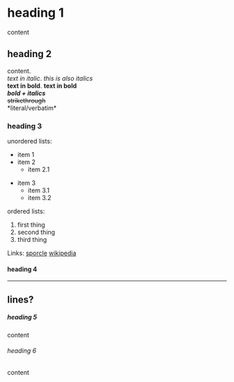 # heading 1
content

## heading 2
content.  
*text in italic*. _this is also italics_  
**text in bold**. __text in bold__  
***bold + italics***  
~~strikethrough~~  
\*literal/verbatim\*

### heading 3
unordered lists:
- item 1
- item 2
    - item 2.1
* item 3
    * item 3.1
    * item 3.2

ordered lists:
1. first thing
2. second thing
3. third thing

Links:
[sporcle](https://sporcle.com)
[wikipedia](https://wikipedia.org "Wikipedia")

#### heading 4
---
lines?
---

##### heading 5
content

###### heading 6
content

